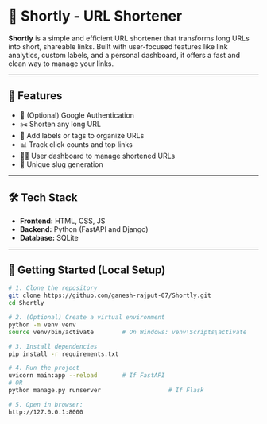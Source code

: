 # 🔗 Shortly - URL Shortener

**Shortly** is a simple and efficient URL shortener that transforms long URLs into short, shareable links. Built with user-focused features like link analytics, custom labels, and a personal dashboard, it offers a fast and clean way to manage your links.

---

## 🚀 Features

- 🔐 (Optional) Google Authentication
- ✂️ Shorten any long URL
- 🧾 Add labels or tags to organize URLs
- 📊 Track click counts and top links
- 🧑‍💻 User dashboard to manage shortened URLs
- 🔗 Unique slug generation

---

## 🛠️ Tech Stack

- **Frontend:** HTML, CSS, JS
- **Backend:** Python (FastAPI and Django)
- **Database:** SQLite
---

## 🧪 Getting Started (Local Setup)

```bash
# 1. Clone the repository
git clone https://github.com/ganesh-rajput-07/Shortly.git
cd Shortly

# 2. (Optional) Create a virtual environment
python -m venv venv
source venv/bin/activate        # On Windows: venv\Scripts\activate

# 3. Install dependencies
pip install -r requirements.txt

# 4. Run the project
uvicorn main:app --reload       # If FastAPI
# OR
python manage.py runserver                   # If Flask

# 5. Open in browser:
http://127.0.0.1:8000
